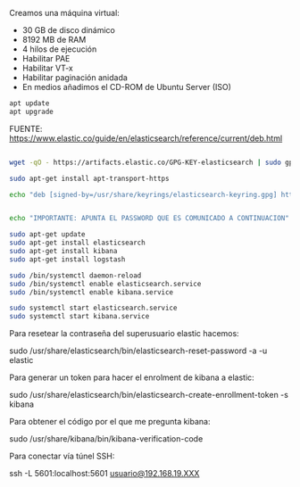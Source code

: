 
Creamos una máquina virtual:

* 30 GB de disco dinámico
* 8192 MB de RAM
* 4 hilos de ejecución
* Habilitar PAE
* Habilitar VT-x
* Habilitar paginación anidada
* En medios añadimos el CD-ROM de Ubuntu Server (ISO)

```bash
apt update
apt upgrade
```

FUENTE: <https://www.elastic.co/guide/en/elasticsearch/reference/current/deb.html>

```bash

wget -qO - https://artifacts.elastic.co/GPG-KEY-elasticsearch | sudo gpg --dearmor -o /usr/share/keyrings/elasticsearch-keyring.gpg

sudo apt-get install apt-transport-https

echo "deb [signed-by=/usr/share/keyrings/elasticsearch-keyring.gpg] https://artifacts.elastic.co/packages/8.x/apt stable main" | sudo tee /etc/apt/sources.list.d/elastic-8.x.list


echo "IMPORTANTE: APUNTA EL PASSWORD QUE ES COMUNICADO A CONTINUACION"

sudo apt-get update
sudo apt-get install elasticsearch
sudo apt-get install kibana
sudo apt-get install logstash

sudo /bin/systemctl daemon-reload
sudo /bin/systemctl enable elasticsearch.service
sudo /bin/systemctl enable kibana.service

sudo systemctl start elasticsearch.service
sudo systemctl start kibana.service
```


Para resetear la contraseña del superusuario elastic hacemos:

sudo /usr/share/elasticsearch/bin/elasticsearch-reset-password -a -u elastic

Para generar un token para hacer el enrolment de kibana a elastic:

sudo /usr/share/elasticsearch/bin/elasticsearch-create-enrollment-token -s kibana

Para obtener el código por el que me pregunta kibana:

sudo /usr/share/kibana/bin/kibana-verification-code

Para conectar vía túnel SSH:

ssh -L 5601:localhost:5601  usuario@192.168.19.XXX
